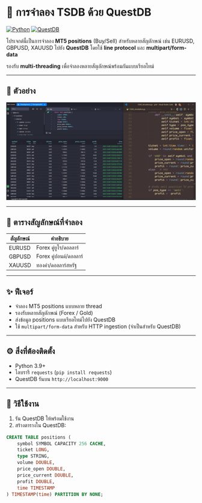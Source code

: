 # 🚀 การจำลอง TSDB ด้วย QuestDB

[![Python](https://img.shields.io/badge/Python-3.9+-blue)](https://www.python.org/) 
[![QuestDB](https://img.shields.io/badge/QuestDB-1.0+-green)](https://questdb.io/)

โปรเจกต์นี้เป็นการจำลอง **MT5 positions** (Buy/Sell) สำหรับหลายสัญลักษณ์ เช่น EURUSD, GBPUSD, XAUUSD ไปยัง **QuestDB** โดยใช้ **line protocol** และ **multipart/form-data**  

รองรับ **multi-threading** เพื่อจำลองหลายสัญลักษณ์พร้อมกันแบบเรียลไทม์

---

## 📸 ตัวอย่าง

![Peeraphat361](Peeraphat361.png)

---

## 🔹 ตารางสัญลักษณ์ที่จำลอง

| สัญลักษณ์ | คำอธิบาย             |
|------------|---------------------|
| EURUSD     | Forex คู่ยูโร/ดอลลาร์ |
| GBPUSD     | Forex คู่ปอนด์/ดอลลาร์ |
| XAUUSD     | ทองคำ/ดอลลาร์สหรัฐ   |

---

## ✨ ฟีเจอร์

- จำลอง MT5 positions แบบหลาย thread
- รองรับหลายสัญลักษณ์ (Forex / Gold)
- ส่งข้อมูล positions แบบเรียลไทม์ไปยัง QuestDB
- ใช้ `multipart/form-data` สำหรับ HTTP ingestion (จำเป็นสำหรับ QuestDB)

---

## ⚙️ สิ่งที่ต้องติดตั้ง

- Python 3.9+
- ไลบรารี `requests` (`pip install requests`)
- QuestDB รันบน `http://localhost:9000`

---

## 📝 วิธีใช้งาน

1. รัน QuestDB ให้พร้อมใช้งาน
2. สร้างตารางใน QuestDB:

```sql
CREATE TABLE positions (
    symbol SYMBOL CAPACITY 256 CACHE,
    ticket LONG,
    type STRING,
    volume DOUBLE,
    price_open DOUBLE,
    price_current DOUBLE,
    profit DOUBLE,
    time TIMESTAMP
) TIMESTAMP(time) PARTITION BY NONE;
